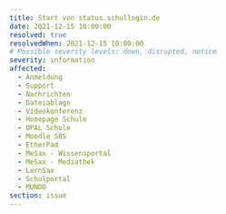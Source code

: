 ```yaml
---
title: Start von status.schullogin.de 
date: 2021-12-15 10:00:00 
resolved: true
resolvedWhen: 2021-12-15 10:00:00 
# Possible severity levels: down, disrupted, notice
severity: information
affected:
  - Anmeldung
  - Support
  - Nachrichten
  - Dateiablage
  - Videokonferenz
  - Homepage Schule
  - OPAL Schule
  - Moodle SBS
  - EtherPad
  - MeSax - Wissensportal
  - MeSax - Mediathek
  - LernSax
  - Schulportal
  - MUNDO
section: issue
---
```


 
